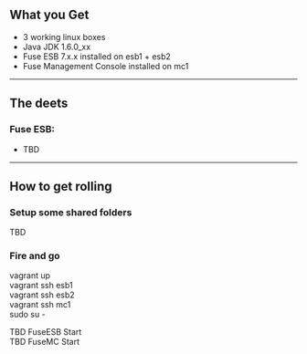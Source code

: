## What you Get
- 3 working linux boxes
- Java JDK 1.6.0_xx
- Fuse ESB 7.x.x installed on esb1 + esb2
- Fuse Management Console installed on mc1

---

## The deets
### Fuse ESB:  
- TBD  

---

## How to get rolling

### Setup some shared folders
TBD  

### Fire and go
vagrant up  
vagrant ssh esb1  
vagrant ssh esb2  
vagrant ssh mc1  
sudo su - 

TBD FuseESB Start  
TBD FuseMC Start
